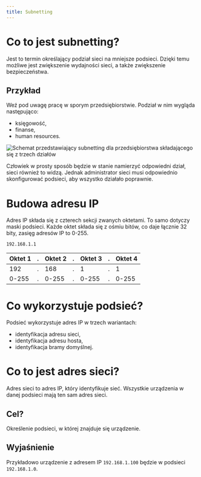 ```yaml
---
title: Subnetting
---
```


# Co to jest subnetting?

Jest to termin określający podział sieci na mniejsze podsieci. Dzięki temu możliwe jest zwiększenie wydajności sieci, a także zwiększenie bezpieczeństwa.

## Przykład

Weź pod uwagę pracę w sporym przedsiębiorstwie. Podział w nim wygląda następująco:

- księgowość,
- finanse,
- human resources.

![Schemat przedstawiający subnetting dla przedsiębiorstwa składającego się z trzech działów](/intro-to-lan/images/subnetting.png)

Człowiek w prosty sposób będzie w stanie namierzyć odpowiedni dział, sieci również to widzą. Jednak administrator sieci musi odpowiednio skonfigurować podsieci, aby wszystko działało poprawnie.

# Budowa adresu IP

Adres IP składa się z czterech sekcji zwanych oktetami. To samo dotyczy maski podsieci. Każde oktet składa się z ośmiu bitów, co daje łącznie 32 bity, zasięg adresów IP to 0-255.

```
192.168.1.1
```

| Oktet 1 | .   | Oktet 2 | .   | Oktet 3 | .   | Oktet 4 |
| ------- | --- | ------- | --- | ------- | --- | ------- |
| 192     | .   | 168     | .   | 1       | .   | 1       |
| 0-255   | .   | 0-255   | .   | 0-255   | .   | 0-255   |

# Co wykorzystuje podsieć?

Podsieć wykorzystuje adres IP w trzech wariantach:

- identyfikacja adresu sieci,
- identyfikacja adresu hosta,
- identyfikacja bramy domyślnej.

# Co to jest adres sieci?

Adres sieci to adres IP, który identyfikuje sieć. Wszystkie urządzenia w danej podsieci mają ten sam adres sieci.

## Cel?

Określenie podsieci, w której znajduje się urządzenie.

## Wyjaśnienie

Przykładowo urządzenie z adresem IP `192.168.1.100` będzie w podsieci `192.168.1.0`.
